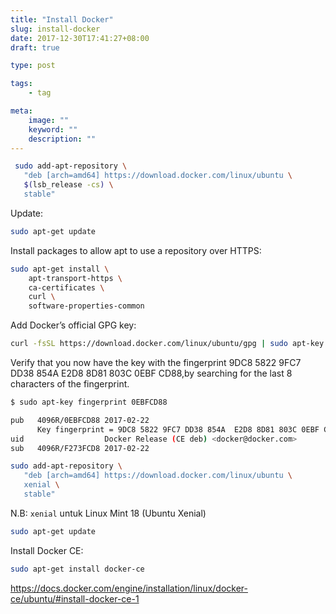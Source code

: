 ```yaml
---
title: "Install Docker"
slug: install-docker
date: 2017-12-30T17:41:27+08:00
draft: true

type: post

tags:
    - tag

meta:
    image: ""
    keyword: ""
    description: ""
---
```


```bash
 sudo add-apt-repository \
   "deb [arch=amd64] https://download.docker.com/linux/ubuntu \
   $(lsb_release -cs) \
   stable"
```

Update:

```bash
sudo apt-get update
```


Install packages to allow apt to use a repository over HTTPS:

```bash
sudo apt-get install \
    apt-transport-https \
    ca-certificates \
    curl \
    software-properties-common
```

Add Docker’s official GPG key:

```bash
curl -fsSL https://download.docker.com/linux/ubuntu/gpg | sudo apt-key add -
```
Verify that you now have the key with the fingerprint 9DC8 5822 9FC7 DD38 854A E2D8 8D81 803C 0EBF CD88,by searching for the last 8 characters of the fingerprint.

```bash
$ sudo apt-key fingerprint 0EBFCD88

pub   4096R/0EBFCD88 2017-02-22
      Key fingerprint = 9DC8 5822 9FC7 DD38 854A  E2D8 8D81 803C 0EBF CD88
uid                  Docker Release (CE deb) <docker@docker.com>
sub   4096R/F273FCD8 2017-02-22
```

```bash
sudo add-apt-repository \
   "deb [arch=amd64] https://download.docker.com/linux/ubuntu \
   xenial \
   stable"
```

N.B: `xenial` untuk Linux Mint 18 (Ubuntu Xenial)


```bash
sudo apt-get update
```

Install Docker CE:

```bash
sudo apt-get install docker-ce
```



https://docs.docker.com/engine/installation/linux/docker-ce/ubuntu/#install-docker-ce-1